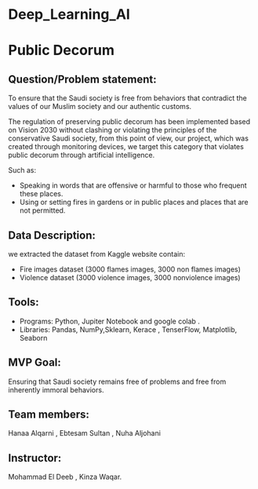 # Deep_Learning_AI 

#    Public Decorum

## Question/Problem statement: 

To ensure that the Saudi society is free from behaviors that contradict the values of our Muslim society and our authentic customs.

The regulation of preserving public decorum has been implemented based on Vision 2030 without clashing or violating the principles of the conservative Saudi society, from this point of view, our project, which was created through monitoring devices, we target this category that violates public decorum through artificial intelligence.

Such as:
- 	Speaking in words that are offensive or harmful to those who frequent these places.
- 	Using or setting fires in gardens or in public places and places that are not permitted.


## Data Description: 
we extracted the dataset from Kaggle website contain:
- 	Fire images dataset (3000 flames images, 3000 non flames images)
-   Violence dataset (3000 violence images, 3000 nonviolence images)

## Tools: 

- Programs: Python, Jupiter Notebook and google colab .
- Libraries:  Pandas, NumPy,Sklearn, Kerace , TenserFlow, Matplotlib, Seaborn  

## MVP Goal: 
Ensuring that Saudi society remains free of problems and free from inherently immoral behaviors. 


## Team members: 
Hanaa Alqarni , Ebtesam Sultan , Nuha Aljohani


## Instructor:
Mohammad El Deeb , Kinza Waqar.
